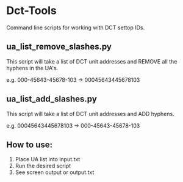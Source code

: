 # Dct-Tools
Command line scripts for working with DCT settop IDs.

## ua_list_remove_slashes.py
This script will take a list of DCT unit addresses and REMOVE all the hyphens in the UA's.

e.g. 000-45643-45678-103 -> 00045643445678103

## ua_list_add_slashes.py
This script will take a list of DCT unit addresses and ADD hyphens.

e.g. 00045643445678103 -> 000-45643-45678-103 

## How to use:
1. Place UA list into input.txt
2. Run the desired script
3. See screen output or output.txt


